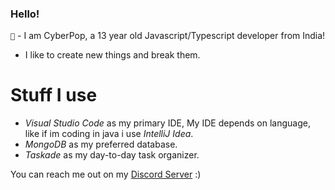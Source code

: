 ### Hello!
`👀` - I am CyberPop, a 13 year old Javascript/Typescript developer from India!
- I like to create new things and break them.
# **Stuff I use**
- *Visual Studio Code* as my primary IDE, My IDE depends on language, like if im coding in java i use *IntelliJ Idea*.
- *MongoDB* as my preferred database. 
- *Taskade* as my day-to-day task organizer.
 
 You can reach me out on my [Discord Server](https://discord.gg/8w754nvJp2) :)
